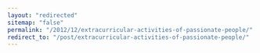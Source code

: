 ```yaml
---
layout: "redirected"
sitemap: "false"
permalink: "/2012/12/extracurricular-activities-of-passionate-people/"
redirect_to: "/post/extracurricular-activities-of-passionate-people/"
---
```





